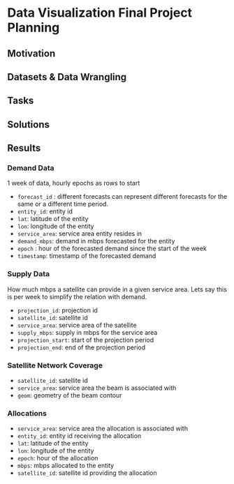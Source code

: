 # Data Visualization Final Project Planning 

## Motivation

## Datasets & Data Wrangling

## Tasks

## Solutions

## Results

### Demand Data

1 week of data, hourly epochs as rows to start 

- `forecast_id` : different forecasts can represent different forecasts for the same or a different time period.
- `entity_id`: entity id
- `lat`: latitude of the entity
- `lon`: longitude of the entity
- `service_area`: service area entity resides in
- `demand_mbps`: demand in mbps forecasted for the entity
- `epoch` : hour of the forecasted demand since the start of the week
- `timestamp`: timestamp of the forecasted demand

### Supply Data

How much mbps a satellite can provide in a given service area. Lets say this is per week to simplify the relation with demand. 

- `projection_id`: projection id
- `satellite_id`: satellite id
- `service_area`: service area of the satellite
- `supply_mbps`: supply in mbps for the service area
- `projection_start`: start of the projection period
- `projection_end`: end of the projection period

### Satellite Network Coverage

- `satellite_id`: satellite id
- `service_area`: service area the beam is associated with
- `geom`: geometry of the beam contour

### Allocations

- `service_area`: service area the allocation is associated with
- `entity_id`: entity id receiving the allocation
- `lat`: latitude of the entity
- `lon`: longitude of the entity
- `epoch`: hour of the allocation
- `mbps`: mbps allocated to the entity
- `satellite_id`: satellite id providing the allocation